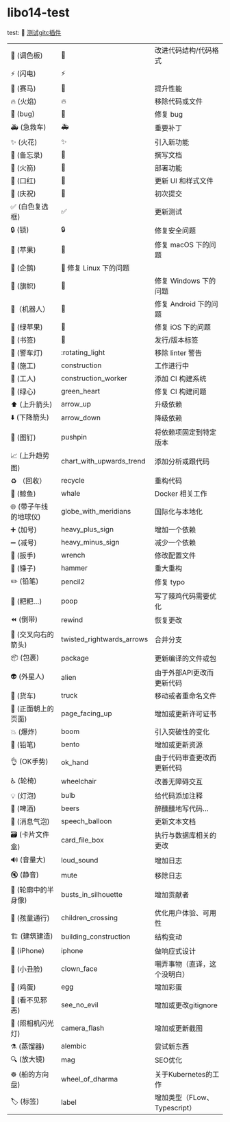 # libo14-test

test: 🤡
[测试gitc插件](ssh://git@120.92.88.48:8022/libo14/libo14-test.)

|               |                            |                       |
|---------------|----------------------------|-----------------------|
| 🎨 (调色板)      | :art:                      | 改进代码结构/代码格式           |
| ⚡️ (闪电)       | :zap:                      |                       |
| 🐎 (赛马)       | :racehorse:                | 提升性能                  |
| 🔥 (火焰)       | :fire:                     | 移除代码或文件               |
| 🐛 (bug)      | :bug:                      | 修复 bug                |
| 🚑 (急救车)      | :ambulance:                | 重要补丁                  |
| ✨ (火花)        | :sparkles:                 | 引入新功能                 |
| 📝 (备忘录)      | :memo:                     | 撰写文档                  |
| 🚀 (火箭)       | :rocket:                   | 部署功能                  |
| 💄 (口红)       | :lipstick:                 | 更新 UI 和样式文件           |
| 🎉 (庆祝)       | :tada:                     | 初次提交                  |
| ✅ (白色复选框)     | :white_check_mark:         | 更新测试                  |
| 🔒 (锁)        | :lock:                     | 修复安全问题                |
| 🍎 (苹果)       | :apple:                    | 修复 macOS 下的问题         |
| 🐧 (企鹅)       | :penguin:    修复 Linux 下的问题 |
| 🏁 (旗帜)       | :checkered_flag:           | 修复 Windows 下的问题       |
| 🤖（机器人）       | :robot:                    | 修复 Android 下的问题       |
| 🍏 (绿苹果)      | :green_apple:              | 修复 iOS 下的问题           |
| 🔖 (书签)       | :bookmark:                 | 发行/版本标签               |
| 🚨 (警车灯)      | :rotating_light            | 移除 linter 警告          |
| 🚧 (施工)       | construction               | 工作进行中                 |
| 👷 (工人)       | construction_worker        | 添加 CI 构建系统            |
| 💚 (绿心)       | green_heart                | 修复 CI 构建问题            |
| ⬆️ (上升箭头)     | arrow_up                   | 升级依赖                  |
| ⬇️ (下降箭头)     | arrow_down                 | 降级依赖                  |
| 📌 (图钉)       | pushpin                    | 将依赖项固定到特定版本           |
| 📈 (上升趋势图)    | chart_with_upwards_trend   | 添加分析或跟代码              |
| ♻️ （回收）       | recycle                    | 重构代码                  |
| 🐳 (鲸鱼)       | whale                      | Docker 相关工作           |
| 🌐 (带子午线的地球仪) | globe_with_meridians       | 国际化与本地化               |
| ➕ (加号)        | heavy_plus_sign            | 增加一个依赖                |
| ➖ (减号)        | heavy_minus_sign           | 减少一个依赖                |
| 🔧 (扳手)       | wrench                     | 修改配置文件                |
| 🔨 (锤子)       | hammer                     | 重大重构                  |
| ✏️ (铅笔)       | pencil2                    | 修复 typo               |
| 💩 (粑粑…)      | poop                       | 写了辣鸡代码需要优化            |
| ⏪ (倒带)        | rewind                     | 恢复更改                  |
| 🔀 (交叉向右的箭头)  | twisted_rightwards_arrows  | 合并分支                  |
| 📦 (包裹)       | package                    | 更新编译的文件或包             |
| 👽 (外星人)      | alien                      | 由于外部API更改而更新代码        |
| 🚚 (货车)       | truck                      | 移动或者重命名文件             |
| 📄 (正面朝上的页面)  | page_facing_up             | 增加或更新许可证书             |
| 💥 (爆炸)       | boom                       | 引入突破性的变化              |
| 🍱 (铅笔)       | bento                      | 增加或更新资源               |
| 👌 (OK手势)     | ok_hand                    | 由于代码审查更改而更新代码         |
| ♿️ (轮椅)       | wheelchair                 | 改善无障碍交互               |
| 💡 (灯泡)       | bulb                       | 给代码添加注释               |
| 🍻 (啤酒)       | beers                      | 醉醺醺地写代码…              |
| 💬 (消息气泡)     | speech_balloon             | 更新文本文档                |
| 🗃 (卡片文件盒)    | card_file_box              | 执行与数据库相关的更改           |
| 🔊 (音量大)      | loud_sound                 | 增加日志                  |
| 🔇 (静音)       | mute                       | 移除日志                  |
| 👥 (轮廓中的半身像)  | busts_in_silhouette        | 增加贡献者                 |
| 🚸 (孩童通行)     | children_crossing          | 优化用户体验、可用性            |
| 🏗 (建筑建造)     | building_construction      | 结构变动                  |
| 📱 (iPhone)   | iphone                     | 做响应式设计                |
| 🤡 (小丑脸)      | clown_face                 | 嘲弄事物（直译，这个没明白）        |
| 🥚 (鸡蛋)       | egg                        | 增加彩蛋                  |
| 🙈 (看不见邪恶)    | see_no_evil                | 增加或更改gitignore        |
| 📸 (照相机闪光灯)   | camera_flash               | 增加或更新截图               |
| ⚗️ (蒸馏器)      | alembic                    | 尝试新东西                 |
| 🔍 (放大镜)      | mag                        | SEO优化                 |
| ☸️ (船的方向盘)    | wheel_of_dharma            | 关于Kubernetes的工作       |
| 🏷 (标签)       | label                      | 增加类型（FLow、Typescript） |